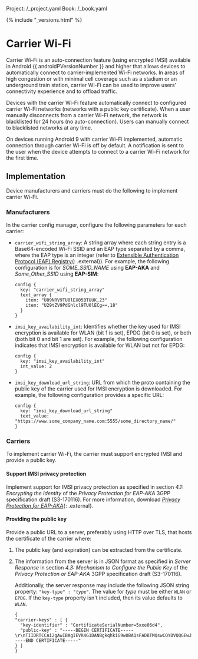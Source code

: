 Project: /_project.yaml
Book: /_book.yaml

{% include "_versions.html" %}

<!--
  Copyright 2018 The Android Open Source Project

  Licensed under the Apache License, Version 2.0 (the "License");
  you may not use this file except in compliance with the License.
  You may obtain a copy of the License at

      http://www.apache.org/licenses/LICENSE-2.0

  Unless required by applicable law or agreed to in writing, software
  distributed under the License is distributed on an "AS IS" BASIS,
  WITHOUT WARRANTIES OR CONDITIONS OF ANY KIND, either express or implied.
  See the License for the specific language governing permissions and
  limitations under the License.
-->

# Carrier Wi-Fi

Carrier Wi-Fi is an auto-connection feature (using encrypted IMSI) available in Android {{ androidPVersionNumber }}
and higher
that allows devices to automatically connect to carrier-implemented Wi-Fi
networks. In areas of high congestion or with minimal cell coverage such as a
stadium or an underground train station, carrier Wi-Fi can be used to improve
users' connectivity experience and to offload traffic.

Devices with the carrier Wi-Fi feature automatically connect to
configured carrier Wi-Fi networks (networks with a public key certificate). When
a user manually disconnects from a carrier Wi-Fi network, the network is
blacklisted for 24 hours (no auto-connection). Users can manually connect to
blacklisted networks at any time.

On devices running Android 9 with carrier Wi-Fi implemented,
automatic connection through carrier Wi-Fi is off by default. A notification
is sent to the user when the device attempts to connect to a carrier Wi-Fi
network for the first time.

## Implementation

Device manufacturers and carriers must do the following to implement carrier
Wi-Fi.

### Manufacturers

In the carrier config manager, configure the following parameters for each
carrier:

+  `carrier_wifi_string_array`:
    A string array where each string entry is a Base64-encoded Wi-Fi SSID and
    an EAP type separated by a comma, where the EAP type is an integer (refer to
    [Extensible Authentication Protocol (EAP) Registry](https://www.iana.org/assignments/eap-numbers/eap-numbers.xhtml){: .external}).
    For example, the following configuration is for *SOME_SSID_NAME* using
    **EAP-AKA** and *Some_Other_SSID* using **EAP-SIM**:

    ```
    config {
      key: "carrier_wifi_string_array"
      text_array {
        item: "U09NRV9TU0lEX05BTUUK,23"
        item: "U29tZV9PdGhlcl9TU0lECg==,18"
      }
    }
    ```

+  `imsi_key_availability_int`:
    Identifies whether the key used for IMSI encryption is available for WLAN
    (bit 1 is set), EPDG (bit 0 is set), or both (both bit 0 and bit 1 are
    set). For example, the following configuration indicates that IMSI
    encryption is available for WLAN but not for EPDG:

    ```
    config {
      key: "imsi_key_availability_int"
      int_value: 2
    }
    ```

+  `imsi_key_download_url_string`:
    URL from which the proto containing the public key of the carrier used for
    IMSI encryption is downloaded. For example, the following configuration
    provides a specific URL:

    ```
    config {
      key: "imsi_key_download_url_string"
      text_value: "https://www.some_company_name.com:5555/some_directory_name/"
    }
    ```

### Carriers

To implement carrier Wi-Fi, the carrier must support encrypted IMSI and provide
a public key.

#### Support IMSI privacy protection

Implement support for IMSI privacy protection as specified in section
*4.1: Encrypting the Identity* of the *Privacy Protection for EAP-AKA* 3GPP
specification draft (S3-170116). For more information, download
[*Privacy Protection for EAP-AKA*](http://www.3gpp.org/ftp/TSG_SA/WG3_Security/TSGS3_86_Sophia/Docs/S3-170116.zip){: .external}.

#### Providing the public key

Provide a public URL to a server, preferably using HTTP over TLS, that hosts the
certificate of the carrier where:

1.  The public key (and expiration) can be extracted from the certificate.
1.  The information from the server is in JSON format as specified in
    *Server Response* in section *4.3: Mechanism to Configure the Public Key* of
    the *Privacy Protection or EAP-AKA* 3GPP specification draft (S3-170116).

    Additionally, the server response may include the following JSON string
    property: <code>"key-type" : "<var>type</var>"</code>. The value for
    <var>type</var> must be either `WLAN` or `EPDG`. If the `key-type` property
    isn't included, then its value defaults to `WLAN`.

    ```
    {
    "carrier-keys" : [ {
      "key-identifier" : "CertificateSerialNumber=5xxe06d4",
      "public-key" : "-----BEGIN CERTIFICATE-----\r\nTIIDRTCCAi2gAwIBAgIEVR4G1DANBgkqhkiG9w0BAQsFADBTMQswCQYDVQQGEwJVUzELMAkGA1UE\r\nCBMCTkExCzAJBgNVBAcTAk5BMQswCQYDVQQKEwJOQTELMAkGA1UECxMCTkExEDAOBgNVBAMTB1Rl\r\nc3RiT6N1/w==\r\n-----END CERTIFICATE-----"
    } ]
    }
    ```
